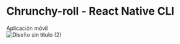 
# Chrunchy-roll - React Native CLI
Aplicación móvil </br>
![Diseño sin título (2)](https://user-images.githubusercontent.com/66225450/126588579-202d8ac6-9e46-4b09-80dd-0d2c2374adc8.gif)
